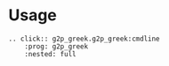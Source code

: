 # Usage

```{eval-rst}
.. click:: g2p_greek.g2p_greek:cmdline
    :prog: g2p_greek
    :nested: full
```
